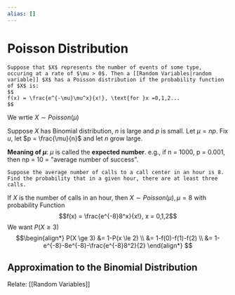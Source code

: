 ```yaml
---
alias: []
---
```

# Poisson Distribution
```ad-def
Suppose that $X$ represents the number of events of some type, occuring at a rate of $\mu > 0$. Then a [[Random Variables|random variable]] $X$ has a Poisson distribution if the probability function of $X$ is:
$$
f(x) = \frac{e^{-\mu}\mu^x}{x!}, \text{for }x =0,1,2...
$$

```
We wrtie $X \sim Poisson(\mu)$

Suppose $X$ has Binomial distribution, $n$ is large and $p$ is small.
Let $\mu = np$. Fix $u$, let $p = \frac{\mu}{n}$ and let $n$ grow large.

**Meaning of $\mu$**:
$\mu$ is called the **expected number**.
e.g., if n = 1000, p = 0.001, then np = 10 = "average number of success".
```ad-example
Suppose the average number of calls to a call center in an hour is 8. Find the probability that in a given hour, there are at least three calls.
```
If $X$ is the number of calls in an hour, then $X \sim Poisson(\mu), \mu = 8$ with probability Function
$$f(x) = \frac{e^{-8}8^x}{x!}, x = 0,1,2$$
We want $P(X \ge 3)$
$$\begin{align*} 
P(X \ge 3) &= 1-P(x \le 2) \\ 
&= 1-f(0)-f(1)-f(2) \\ 
&= 1-e^{-8}-8e^{-8}-\frac{e^{-8}8^2}{2}
\end{align*}
$$ 

##  Approximation to the Binomial Distribution

Relate: [[Random Variables]]